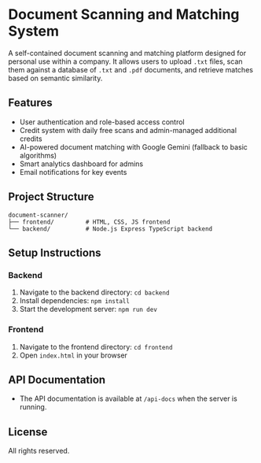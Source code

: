 # Document Scanning and Matching System

A self-contained document scanning and matching platform designed for personal use within a company. It allows users to upload `.txt` files, scan them against a database of `.txt` and `.pdf` documents, and retrieve matches based on semantic similarity.

## Features

- User authentication and role-based access control
- Credit system with daily free scans and admin-managed additional credits
- AI-powered document matching with Google Gemini (fallback to basic algorithms)
- Smart analytics dashboard for admins
- Email notifications for key events

## Project Structure

```
document-scanner/
├── frontend/         # HTML, CSS, JS frontend
└── backend/          # Node.js Express TypeScript backend
```

## Setup Instructions

### Backend

1. Navigate to the backend directory: `cd backend`
2. Install dependencies: `npm install`
3. Start the development server: `npm run dev`

### Frontend

1. Navigate to the frontend directory: `cd frontend`
2. Open `index.html` in your browser

## API Documentation

- The API documentation is available at `/api-docs` when the server is running.

## License

All rights reserved.
